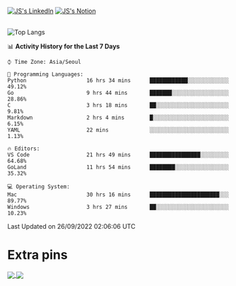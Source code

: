 
[![JS's LinkedIn](https://img.shields.io/badge/LinkedIn-blue?style=for-the-badge&logo=linkedin)](https://www.linkedin.com/in/jaeseung-lee-5a2a32139/) 
[![JS's Notion](https://img.shields.io/badge/Notion-black?style=for-the-badge&logo=notion)](https://bit.ly/ljswiki1) <br><br>
<!-- ![JS's GitHub stats](https://github-readme-stats-lemon-five.vercel.app/api?username=tkxkd0159&hide=contribs,prs,stars,issues&show_icons=true&theme=react&include_all_commits=true)   -->
![Top Langs](https://github-readme-stats-lemon-five.vercel.app/api/top-langs/?username=tkxkd0159&layout=compact&hide=jupyter%20notebook,scss,html,css&langs_count=10)  


<!--START_SECTION:waka-->
📊 **Activity History for the Last 7 Days** 

```text
⌚︎ Time Zone: Asia/Seoul

💬 Programming Languages: 
Python                   16 hrs 34 mins      ████████████░░░░░░░░░░░░░   49.12% 
Go                       9 hrs 44 mins       ███████░░░░░░░░░░░░░░░░░░   28.86% 
C                        3 hrs 18 mins       ██░░░░░░░░░░░░░░░░░░░░░░░   9.81% 
Markdown                 2 hrs 4 mins        █░░░░░░░░░░░░░░░░░░░░░░░░   6.15% 
YAML                     22 mins             ░░░░░░░░░░░░░░░░░░░░░░░░░   1.13%

🔥 Editors: 
VS Code                  21 hrs 49 mins      ████████████████░░░░░░░░░   64.68% 
GoLand                   11 hrs 54 mins      ████████░░░░░░░░░░░░░░░░░   35.32%

💻 Operating System: 
Mac                      30 hrs 16 mins      ██████████████████████░░░   89.77% 
Windows                  3 hrs 27 mins       ██░░░░░░░░░░░░░░░░░░░░░░░   10.23%

```


 Last Updated on 26/09/2022 02:06:06 UTC
<!--END_SECTION:waka-->

# Extra pins
<a href="https://github.com/tkxkd0159/tkxkd0159.github.io">
  <img align="center" src="https://github-readme-stats-lemon-five.vercel.app/api/pin/?username=tkxkd0159&repo=nft-card-game&theme=react" />
</a>
<a href="https://github.com/tkxkd0159/dsalgo">
  <img align="center" src="https://github-readme-stats-lemon-five.vercel.app/api/pin/?username=tkxkd0159&repo=dsalgo&theme=react" />
</a>

<!---
- 🔭 I’m currently working on ...
- 🌱 I’m currently learning blockchain and distributed network
- 👯 I’m looking to collaborate on ...
- 🤔 I’m looking for help with ...
- 💬 Ask me about ...
- 📫 How to reach me: ...
- 😄 Pronouns: ...
- ⚡ Fun fact: ...
-->
